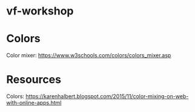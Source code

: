 # vf-workshop

# Colors
Color mixer: https://www.w3schools.com/colors/colors_mixer.asp 


# Resources

Colors:
https://karenhalbert.blogspot.com/2015/11/color-mixing-on-web-with-online-apps.html
